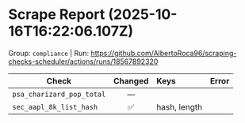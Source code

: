 # Scrape Report (2025-10-16T16:22:06.107Z)

Group: `compliance`  |  Run: https://github.com/AlbertoRoca96/scraping-checks-scheduler/actions/runs/18567892320

| Check | Changed | Keys | Error |
|---|:---:|:--|:--|
| `psa_charizard_pop_total` | — |  |  |
| `sec_aapl_8k_list_hash` | ✅ | hash, length |  |
